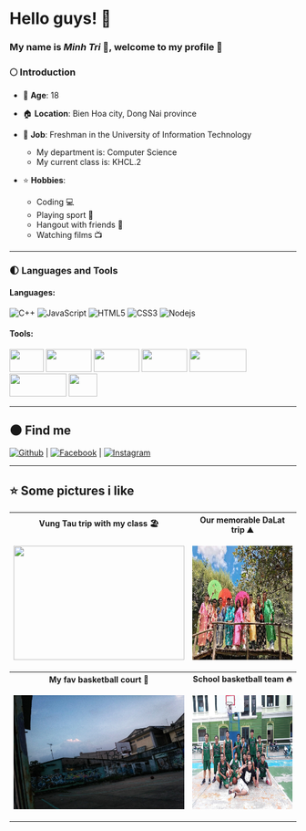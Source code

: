 # Hello guys! :sunflower:  
### My name is ***Minh Tri*** :boy:, welcome to my profile 👋
### :full_moon: Introduction
* :birthday: **Age**: 18 
* :house:  **Location**: Bien Hoa city, Dong Nai province
* :handbag: **Job**: Freshman in the University of Information Technology

    * My department is: Computer Science
    * My current class is: KHCL.2
* :star: **Hobbies**:
    * Coding :computer:
    * Playing sport :basketball:
    * Hangout with friends :two_men_holding_hands:
    * Watching films :tv:      

---


### :first_quarter_moon: **Languages** and **Tools**




####  Languages: 
![C++](https://img.shields.io/badge/-C++-000000?style=flat&logo=c%2B%2B)
![JavaScript](https://img.shields.io/badge/-JavaScript-000000?style=flat&logo=javascript)
![HTML5](https://img.shields.io/badge/-HTML5-000000?style=flat&logo=html5)
![CSS3](https://img.shields.io/badge/-CSS-000000?style=flat&logo=css3)
![Nodejs](https://img.shields.io/badge/-Nodejs-black?style=flat-square&logo=Node.js&logoColor=00d632)


#### Tools:

<code><img  height="40" width="60"  height="68px" src="https://www.vectorlogo.zone/logos/visualstudio_code/visualstudio_code-icon.svg"></code>
<code><img  height="40" width="80"  src="https://www.vectorlogo.zone/logos/git-scm/git-scm-ar21.svg"></code>
<code><img  height="40" width="80"  src="https://www.vectorlogo.zone/logos/figma/figma-ar21.svg"></code>
<code><img  height="40" width="80"  src="https://www.vectorlogo.zone/logos/canva/canva-ar21.svg"></code>
<code><img  height="40" width="100"  src="https://seeklogo.com/images/P/postman-logo-5110850F84-seeklogo.com.png"></code>
<code><img  height="40" width="100"  src="https://seeklogo.com/images/N/notion-logo-4CE8FBF5C5-seeklogo.com.png"></code>
<code><img  height="40" width="50"  src="https://seeklogo.com/images/N/nodejs-logo-D26404F360-seeklogo.com.png"></code>







---

## :new_moon: **Find me**

[![Github](https://img.shields.io/badge/-Github-000?style=flat&logo=Github&logoColor=white)](https://github.com/MinhTri017) | [![Facebook](https://img.shields.io/badge/Facebook-%231877F2.svg?&style=flat&logo=facebook&logoColor=white)](https://www.facebook.com/profile.php?id=100006472204856) | [![Instagram](https://img.shields.io/badge/Instagram-%23E4405F.svg?&style=flat&logo=instagram&logoColor=white)](https://www.instagram.com/minnhtrii/)

---


## ⭐ **Some pictures i like** 
<table style="width:100%; table-layout:fixed">
 <tr>
    <th>Vung Tau trip with my class 🏖️</th>
    <th>Our memorable DaLat trip ⛰️</th>
  </tr>  
   <tr>
      <td>
         <p> <img  height="200" width="300"  src="https://scontent-hkt1-1.xx.fbcdn.net/v/t1.6435-9/65841865_626219454530332_8584890444968624128_n.jpg?_nc_cat=110&ccb=1-5&_nc_sid=e3f864&_nc_ohc=JTG1A8p0BPcAX-gVyu9&_nc_ht=scontent-hkt1-1.xx&oh=00_AT-4e55_8lYUizWqDB0oEyYjBs0wZlMmih4OxAN79lV9Ig&oe=61ECF91F"> </p>
      </td>
      <td>
           <p> <img  height="200" width="300"  src="z3064188222479_ae17fb0e257dcdb7238d3d3254a26625.jpg"> </p>
      </td>
     
   </tr>
   <tr>
       <th>My fav basketball court 🏀</th>
       <th>School basketball team 🔥 </th>
   </tr>
   <tr>
      <td>
       <p> <img  height="200" width="300" src="z3064198645104_127de53cabc639dc6c504bf5d8bbf3f4.jpg"> </p>
      </td>
       <td>
           <p> <img  height="200" width="300"  src="z3064189922342_e9f1c6d69215785a20eb585a3f44da8a.jpg"> </p>
      </td>
      
   </tr>
   

</table>

<!--
>some pictures i like 
* <img align="left"  width="22px" src="https://cdn.jsdelivr.net/npm/simple-icons@v3/icons/facebook.svg" />**[Facebook](https://www.facebook.com/profile.php?id=100006472204856)**
* <img align="left" width="22px" src="https://cdn.jsdelivr.net/npm/simple-icons@v3/icons/instagram.svg" />**[Instagram](https://www.instagram.com/minnhtrii/)**
![JavaScript](https://img.shields.io/badge/-JavaScript-000000?style=flat&logo=javascript)
![C++](https://img.shields.io/badge/-C++-7FFFD4?style=flat&logo=c%2B%2B)
**Minhtri0817/Minhtri0817** is a ✨ _special_ ✨ repository because its `README.md` (this file) appears on your GitHub profile.
#### Languages:
* :one: **c++**  <img text-align="center" width="22px" src="https://cdn.jsdelivr.net/npm/simple-icons@v3/icons/cplusplus.svg" /> ![C++](https://img.shields.io/badge/-C++-000000?style=flat&logo=c%2B%2B)
* :two: **html**  <img text-align="center" width="22px" src="https://cdn.jsdelivr.net/npm/simple-icons@v3/icons/html5.svg" />
* :three: **css**  <img text-align="center" width="22px" src="https://cdn.jsdelivr.net/npm/simple-icons@v3/icons/css3.svg" />
* :four: **javascript** <img text-align="center" width="22px" src="https://cdn.jsdelivr.net/npm/simple-icons@v3/icons/javascript.svg" />
Here are some ideas to get you started:

- 🔭 I’m currently working on ...
- 🌱 I’m currently learning ...
- 👯 I’m looking to collaborate on ...
- 🤔 I’m looking for help with ...
- 💬 Ask me about ...
- 📫 How to reach me: ...
- 😄 Pronouns: ...
- ⚡ Fun fact: ...
-->
